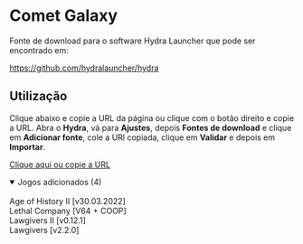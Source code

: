 # Comet Galaxy

Fonte de download para o software Hydra Launcher que pode ser encontrado em:

https://github.com/hydralauncher/hydra

## Utilização
Clique abaixo e copie a URL da página ou clique com o botão direito e copie a URL. Abra o **Hydra**, vá para **Ajustes**, depois **Fontes de download** e clique em **Adicionar fonte**, cole a URl copiada, clique em **Validar** e depois em **Importar**.

[Clique aqui ou copie a URL](https://raw.githubusercontent.com/AlyssonFelipe/CometGalaxy/refs/heads/main/Comet.json)

<details open>
<summary>Jogos adicionados (4)</summary>
<br>
Age of History II [v30.03.2022]
<br>
Lethal Company [V64 + COOP]
<br>
Lawgivers II [v0.12.1]
<br>
Lawgivers [v2.2.0]
<br>
</details>
